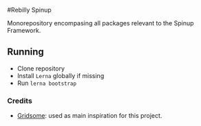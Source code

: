 #Rebilly Spinup

Monorepository encompasing all packages relevant to the Spinup Framework.

## Running

- Clone repository
- Install `Lerna` globally if missing
- Run `lerna bootstrap`

### Credits
- [Gridsome](https://github.com/gridsome/gridsome): used as main inspiration for this project.
